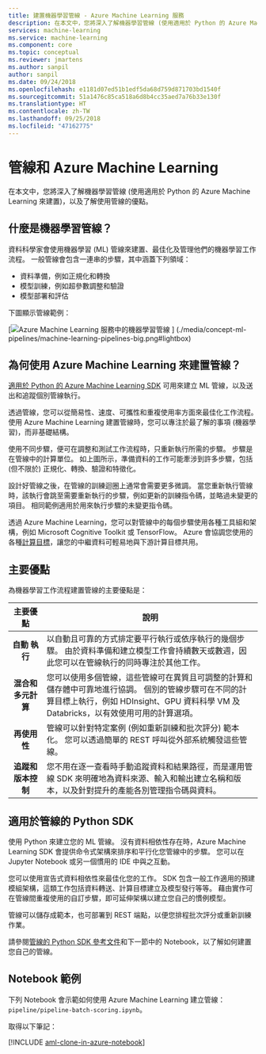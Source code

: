 ```yaml
---
title: 建置機器學習管線 - Azure Machine Learning 服務
description: 在本文中，您將深入了解機器學習管線 (使用適用於 Python 的 Azure Machine Learning 來建置)，以及了解使用管線的優點。 資料科學家會使用機器學習 (ML) 管線來建置、最佳化及管理他們的機器學習工作流程。
services: machine-learning
ms.service: machine-learning
ms.component: core
ms.topic: conceptual
ms.reviewer: jmartens
ms.author: sanpil
author: sanpil
ms.date: 09/24/2018
ms.openlocfilehash: e1181d07ed51b1edf5da68d759d871703bd1540f
ms.sourcegitcommit: 51a1476c85ca518a6d8b4cc35aed7a76b33e130f
ms.translationtype: HT
ms.contentlocale: zh-TW
ms.lasthandoff: 09/25/2018
ms.locfileid: "47162775"
---
```

# <a name="pipelines-and-azure-machine-learning"></a>管線和 Azure Machine Learning

在本文中，您將深入了解機器學習管線 (使用適用於 Python 的 Azure Machine Learning 來建置)，以及了解使用管線的優點。

## <a name="what-are-machine-learning-pipelines"></a>什麼是機器學習管線？

資料科學家會使用機器學習 (ML) 管線來建置、最佳化及管理他們的機器學習工作流程。 一般管線會包含一連串的步驟，其中涵蓋下列領域：

+ 資料準備，例如正規化和轉換
+ 模型訓練，例如超參數調整和驗證
+ 模型部署和評估  

下圖顯示管線範例：

[![Azure Machine Learning 服務中的機器學習管線](./media/concept-ml-pipelines/pipelines.png) ] (./media/concept-ml-pipelines/machine-learning-pipelines-big.png#lightbox)

## <a name="why-build-pipelines-with-azure-machine-learning"></a>為何使用 Azure Machine Learning 來建置管線？

[適用於 Python 的 Azure Machine Learning SDK](#the-python-sdk-for-pipelines) 可用來建立 ML 管線，以及送出和追蹤個別管線執行。

透過管線，您可以從簡易性、速度、可攜性和重複使用率方面來最佳化工作流程。 使用 Azure Machine Learning 建置管線時，您可以專注於最了解的事項 (機器學習)，而非基礎結構。

使用不同步驟，便可在調整和測試工作流程時，只重新執行所需的步驟。 步驟是在管線中的計算單位。 如上圖所示，準備資料的工作可能牽涉到許多步驟，包括 (但不限於) 正規化、轉換、驗證和特徵化。

設計好管線之後，在管線的訓練迴圈上通常會需要更多微調。 當您重新執行管線時，該執行會跳至需要重新執行的步驟，例如更新的訓練指令碼，並略過未變更的項目。 相同範例適用於用來執行步驟的未變更指令碼。 

透過 Azure Machine Learning，您可以對管線中的每個步驟使用各種工具組和架構，例如 Microsoft Cognitive Toolkit 或 TensorFlow。 Azure 會協調您使用的各種[計算目標](concept-azure-machine-learning-architecture.md)，讓您的中繼資料可輕易地與下游計算目標共用。 

## <a name="key-advantages"></a>主要優點

為機器學習工作流程建置管線的主要優點是：

|主要優點|說明|
|:-------:|-----------|
|**自動&nbsp;執行**|以自動且可靠的方式排定要平行執行或依序執行的幾個步驟。 由於資料準備和建立模型工作會持續數天或數週，因此您可以在管線執行的同時專注於其他工作。 |
|**混合和多元計算**|您可以使用多個管線，這些管線可在異質且可調整的計算和儲存體中可靠地進行協調。 個別的管線步驟可在不同的計算目標上執行，例如 HDInsight、GPU 資料科學 VM 及 Databricks，以有效使用可用的計算選項。|
|**再使用性**|管線可以針對特定案例 (例如重新訓練和批次評分) 範本化。  您可以透過簡單的 REST 呼叫從外部系統觸發這些管線。|
|**追蹤和版本控制**|您不用在逐一查看時手動追蹤資料和結果路徑，而是運用管線 SDK 來明確地為資料來源、輸入和輸出建立名稱和版本，以及針對提升的產能各別管理指令碼與資料。|

## <a name="the-python-sdk-for-pipelines"></a>適用於管線的 Python SDK

使用 Python 來建立您的 ML 管線。 沒有資料相依性存在時，Azure Machine Learning SDK 會提供命令式架構來排序和平行化您管線中的步驟。 您可以在 Jupyter Notebook 或另一個慣用的 IDE 中與之互動。 

您可以使用宣告式資料相依性來最佳化您的工作。 SDK 包含一般工作適用的預建模組架構，這類工作包括資料轉送、計算目標建立及模型發行等等。 藉由實作可在管線間重複使用的自訂步驟，即可延伸架構以建立您自己的慣例模型。

管線可以儲存成範本，也可部署到 REST 端點，以便您排程批次評分或重新訓練作業。

請參閱[管線的 Python SDK 參考文件](http://aka.ms/aml-sdk)和下一節中的 Notebook，以了解如何建置您自己的管線。

## <a name="example-notebooks"></a>Notebook 範例
 
下列 Notebook 會示範如何使用 Azure Machine Learning 建立管線：`pipeline/pipeline-batch-scoring.ipynb`。
 
取得以下筆記：
 
[!INCLUDE [aml-clone-in-azure-notebook](../../../includes/aml-clone-for-examples.md)]
